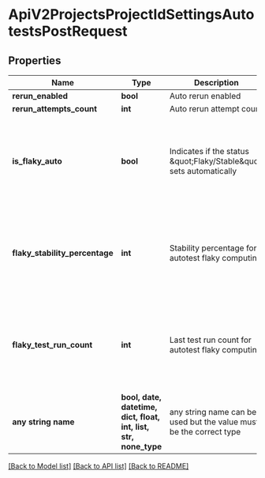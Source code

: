 # ApiV2ProjectsProjectIdSettingsAutotestsPostRequest


## Properties
Name | Type | Description | Notes
------------ | ------------- | ------------- | -------------
**rerun_enabled** | **bool** | Auto rerun enabled | 
**rerun_attempts_count** | **int** | Auto rerun attempt count | 
**is_flaky_auto** | **bool** | Indicates if the status \&quot;Flaky/Stable\&quot; sets automatically | [optional]  if omitted the server will use the default value of False
**flaky_stability_percentage** | **int** | Stability percentage for autotest flaky computing | [optional]  if omitted the server will use the default value of 100
**flaky_test_run_count** | **int** | Last test run count for autotest flaky computing | [optional]  if omitted the server will use the default value of 100
**any string name** | **bool, date, datetime, dict, float, int, list, str, none_type** | any string name can be used but the value must be the correct type | [optional]

[[Back to Model list]](../README.md#documentation-for-models) [[Back to API list]](../README.md#documentation-for-api-endpoints) [[Back to README]](../README.md)


